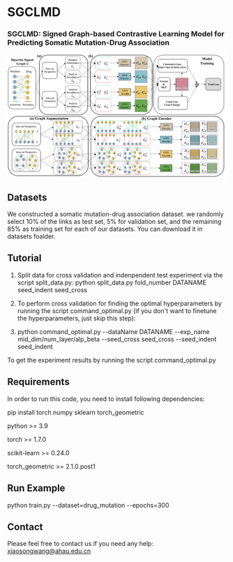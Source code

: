 # SGCLMD
### SGCLMD: Signed Graph-based Contrastive Learning Model for Predicting Somatic Mutation-Drug Association 


![image](https://github.com/wangxiaosong96/SGCLMD/blob/main/SGCLMD-main/Images/graph.png)

## Datasets
We constructed a somatic mutation-drug association dataset. we randomly select 10% of the links as test set, 5% for validation set, and the remaining 85% as training set for each of our datasets. You can download it in datasets foalder.


## Tutorial
1. Split data for cross validation and indenpendent test experiment via the script split_data.py: python split_data.py fold_number DATANAME seed_indent seed_cross

2. To perform cross validation for finding the optimal hyperparameters by running the script command_optimal.py (if you don't want to finetune the hyperparameters, just skip this step):

3. python command_optimal.py --dataName DATANAME --exp_name mid_dim/num_layer/alp_beta --seed_cross seed_cross --seed_indent seed_indent

To get the experiment results by running the script command_optimal.py

## Requirements
In order to run this code, you need to install following dependencies:

pip install torch numpy sklearn torch_geometric

python >= 3.9

torch >= 1.7.0

scikit-learn >= 0.24.0

torch_geometric >= 2.1.0.post1

## Run Example
python train.py --dataset=drug_mutation --epochs=300

## Contact

Please feel free to contact us if you need any help: xiaosongwang@ahau.edu.cn
